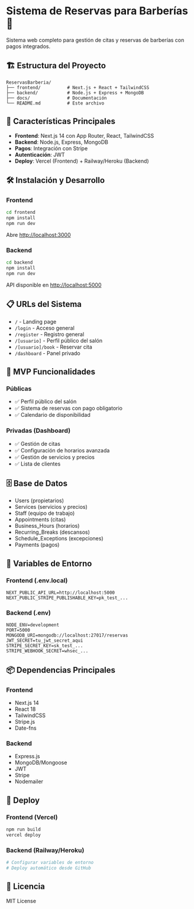 # Sistema de Reservas para Barberías 💈

Sistema web completo para gestión de citas y reservas de barberías con pagos integrados.

## 🏗️ Estructura del Proyecto

```
ReservasBarberia/
├── frontend/          # Next.js + React + TailwindCSS
├── backend/           # Node.js + Express + MongoDB
├── docs/              # Documentación
└── README.md          # Este archivo
```

## 🚀 Características Principales

- **Frontend**: Next.js 14 con App Router, React, TailwindCSS
- **Backend**: Node.js, Express, MongoDB
- **Pagos**: Integración con Stripe
- **Autenticación**: JWT
- **Deploy**: Vercel (Frontend) + Railway/Heroku (Backend)

## 🛠️ Instalación y Desarrollo

### Frontend
```bash
cd frontend
npm install
npm run dev
```
Abre [http://localhost:3000](http://localhost:3000)

### Backend
```bash
cd backend
npm install
npm run dev
```
API disponible en [http://localhost:5000](http://localhost:5000)

## 📋 URLs del Sistema

- `/` - Landing page
- `/login` - Acceso general
- `/register` - Registro general
- `/[usuario]` - Perfil público del salón
- `/[usuario]/book` - Reservar cita
- `/dashboard` - Panel privado

## 🎯 MVP Funcionalidades

### Públicas
- ✅ Perfil público del salón
- ✅ Sistema de reservas con pago obligatorio
- ✅ Calendario de disponibilidad

### Privadas (Dashboard)
- ✅ Gestión de citas
- ✅ Configuración de horarios avanzada
- ✅ Gestión de servicios y precios
- ✅ Lista de clientes

## 🗄️ Base de Datos

- Users (propietarios)
- Services (servicios y precios)
- Staff (equipo de trabajo)
- Appointments (citas)
- Business_Hours (horarios)
- Recurring_Breaks (descansos)
- Schedule_Exceptions (excepciones)
- Payments (pagos)

## 🔧 Variables de Entorno

### Frontend (.env.local)
```
NEXT_PUBLIC_API_URL=http://localhost:5000
NEXT_PUBLIC_STRIPE_PUBLISHABLE_KEY=pk_test_...
```

### Backend (.env)
```
NODE_ENV=development
PORT=5000
MONGODB_URI=mongodb://localhost:27017/reservas
JWT_SECRET=tu_jwt_secret_aqui
STRIPE_SECRET_KEY=sk_test_...
STRIPE_WEBHOOK_SECRET=whsec_...
```

## 📦 Dependencias Principales

### Frontend
- Next.js 14
- React 18
- TailwindCSS
- Stripe.js
- Date-fns

### Backend
- Express.js
- MongoDB/Mongoose
- JWT
- Stripe
- Nodemailer

## 🚀 Deploy

### Frontend (Vercel)
```bash
npm run build
vercel deploy
```

### Backend (Railway/Heroku)
```bash
# Configurar variables de entorno
# Deploy automático desde GitHub
```

## 📄 Licencia

MIT License 